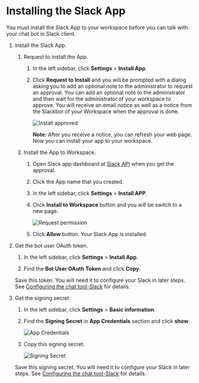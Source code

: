 # Installing the Slack App

You must install the Slack App to your workspace before you can talk with your chat bot in Slack client.

1.  Install the Slack App.

    1.  Request to install the App.

        1.  In the left sidebar, click **Settings** \> **Install App**.
        2.  Click **Request to Install** and you will be prompted with a dialog asking you to add an optional note to the administrator to request an approval. You can add an optional note to the administrator and then wait for the administrator of your workspace to approve. You will receive an email notice as well as a notice from the Slackbot of your Workspace when the approval is done.

            ![Install approved](bnz_slack_slackbot.png "Install approved")

            **Note:** After you receive a notice, you can refresh your web page. Now you can install your app to your workspace.

    2.  Install the App to Workspace.

        1.  Open Slack app dashboard at [Slack API](https://api.slack.com/apps) when you get the approval.
        2.  Click the App name that you created.
        3.  In the left sidebar, click **Settings** \> **Install APP**.
        4.  Click **Install to Workspace** button and you will be switch to a new page.

            ![](bnz_slack_permission.png "Request permission")

        5.  Click **Allow** button.
    Your Slack App is installed.

2.  Get the bot user OAuth token.

    1.  In the left sidebar, click **Settings** \> **Install App**.

    2.  Find the **Bot User OAuth Token** and click **Copy**.

    Save this token. You will need it to configure your Slack in later steps. See [Configuring the chat tool-Slack](configuring_the_chat_tool_slack.md) for details.

3.  Get the signing secret.

    1.  In the left sidebar, click **Settings** \> **Basic information**.

    2.  Find the **Signing Secret** in **App Credentials** section and click **show**.

        ![](bnz_slack_signingsecret.png "App Credentials")

    3.  Copy this signing secret.

        ![](bnz_slack_signing.png "Signing Secret")

    Save this signing secret. You will need it to configure your Slack in later steps. See [Configuring the chat tool-Slack](configuring_the_chat_tool_slack.md) for details.


